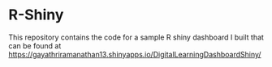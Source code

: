 # R-Shiny
This repository contains the code for a sample R shiny dashboard I built that can be found
at https://gayathriramanathan13.shinyapps.io/DigitalLearningDashboardShiny/

